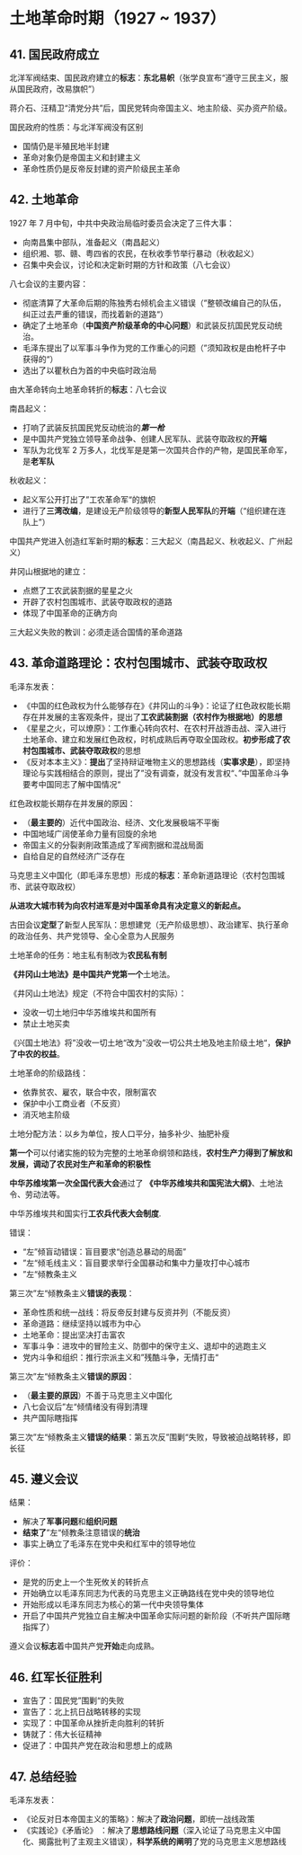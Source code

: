 # 土地革命时期（1927 ~ 1937）

## 41. 国民政府成立

北洋军阀结束、国民政府建立的**标志**：**东北易帜**（张学良宣布“遵守三民主义，服从国民政府，改易旗帜”）

蒋介石、汪精卫“清党分共”后，国民党转向帝国主义、地主阶级、买办资产阶级。

国民政府的性质：与北洋军阀没有区别

+ 国情仍是半殖民地半封建
+ 革命对象仍是帝国主义和封建主义
+ 革命性质仍是反帝反封建的资产阶级民主革命

## 42. 土地革命

1927 年 7 月中旬，中共中央政治局临时委员会决定了三件大事：

+ 向南昌集中部队，准备起义（南昌起义）
+ 组织湘、鄂、赣、粤四省的农民，在秋收季节举行暴动（秋收起义）
+ 召集中央会议，讨论和决定新时期的方针和政策（八七会议）

八七会议的主要内容：

+ 彻底清算了大革命后期的陈独秀右倾机会主义错误（”整顿改编自己的队伍，纠正过去严重的错误，而找着新的道路“）
+ 确定了土地革命（**中国资产阶级革命的中心问题**）和武装反抗国民党反动统治。
+ 毛泽东提出了以军事斗争作为党的工作重心的问题（”须知政权是由枪杆子中获得的“）
+ 选出了以瞿秋白为首的中央临时政治局

由大革命转向土地革命转折的**标志**：八七会议

南昌起义：

+ 打响了武装反抗国民党反动统治的***第一枪***
+ 是中国共产党独立领导革命战争、创建人民军队、武装夺取政权的**开端**
+ 军队为北伐军 2 万多人，北伐军是是第一次国共合作的产物，是国民革命军，是**老军队**

秋收起义：

+ 起义军公开打出了”工农革命军“的旗帜
+ 进行了**三湾改编**，是建设无产阶级领导的**新型人民军队**的**开端**（“组织建在连队上”）

中国共产党进入创造红军新时期的**标志**：三大起义（南昌起义、秋收起义、广州起义）

井冈山根据地的建立：

+ 点燃了工农武装割据的星星之火
+ 开辟了农村包围城市、武装夺取政权的道路
+ 体现了中国革命的正确方向

三大起义失败的教训：必须走适合国情的革命道路

## 43. 革命道路理论：农村包围城市、武装夺取政权

毛泽东发表：

+ 《中国的红色政权为什么能够存在》《井冈山的斗争》：论证了红色政权能长期存在并发展的主客观条件，提出了**工农武装割据（农村作为根据地）的思想**
+ 《星星之火，可以燎原》：工作重心转向农村、在农村开战游击战、深入进行土地革命、建立和发展红色政权，时机成熟后再夺取全国政权。**初步形成了农村包围城市、武装夺取政权**的思想
+ 《反对本本主义》：**提出**了坚持辩证唯物主义的思想路线（**实事求是**），即坚持理论与实践相结合的原则，提出了”没有调查，就没有发言权“、”中国革命斗争要考中国同志了解中国情况“

红色政权能长期存在并发展的原因：

+ （**最主要的**）近代中国政治、经济、文化发展极端不平衡
+ 中国地域广阔使革命力量有回旋的余地
+ 帝国主义的分裂剥削政策造成了军阀割据和混战局面
+ 自给自足的自然经济广泛存在

马克思主义中国化（即毛泽东思想）形成的**标志**：革命新道路理论（农村包围城市、武装夺取政权）

**从进攻大城市转为向农村进军是对中国革命具有决定意义的新起点。**

古田会议**定型**了新型人民军队：思想建党（无产阶级思想）、政治建军、执行革命的政治任务、共产党领导、全心全意为人民服务

土地革命的任务：地主私有制改为**农民私有制**

**《井冈山土地法》**是中国共产党**第一个**土地法。

《井冈山土地法》规定（不符合中国农村的实际）：

+ 没收一切土地归中华苏维埃共和国所有
+ 禁止土地买卖

《兴国土地法》将”没收一切土地“改为”没收一切公共土地及地主阶级土地“，**保护了中农的权益**。

土地革命的阶级路线：

+ 依靠贫农、雇农，联合中农，限制富农
+ 保护中小工商业者（不反资）
+ 消灭地主阶级

土地分配方法：以乡为单位，按人口平分，抽多补少、抽肥补瘦

**第一个**可以付诸实施的较为完整的土地革命纲领和路线，**农村生产力得到了解放和发展，调动了农民对生产和革命的积极性**

**中华苏维埃第一次全国代表大会**通过了 **《中华苏维埃共和国宪法大纲》**、土地法令、劳动法等。

中华苏维埃共和国实行**工农兵代表大会制度**.

错误：

+ “左”倾盲动错误：盲目要求“创造总暴动的局面”
+ ”左“倾毛线主义：盲目要求举行全国暴动和集中力量攻打中心城市
+ ”左“倾教条主义

第三次”左“倾教条主义**错误的表现**：

+ 革命性质和统一战线：将反帝反封建与反资并列（不能反资）
+ 革命道路：继续坚持以城市为中心
+ 土地革命：提出坚决打击富农
+ 军事斗争：进攻中的冒险主义、防御中的保守主义、退却中的逃跑主义
+ 党内斗争和组织：推行宗派主义和”残酷斗争，无情打击“

第三次”左“倾教条主义**错误的原因**：

+ （**最主要的原因**）不善于马克思主义中国化
+ 八七会议后”左“倾情绪没有得到清理
+ 共产国际瞎指挥

第三次”左“倾教条主义**错误的结果**：第五次反”围剿“失败，导致被迫战略转移，即长征

## 45. 遵义会议

结果：

+ 解决了**军事问题**和**组织问题**
+ **结束了**”左“倾教条注意错误的**统治**
+ 事实上确立了毛泽东在党中央和红军中的领导地位

评价：

+ 是党的历史上一个生死攸关的转折点
+ 开始确立以毛泽东同志为代表的马克思主义正确路线在党中央的领导地位
+ 开始形成以毛泽东同志为核心的第一代中央领导集体
+ 开启了中国共产党独立自主解决中国革命实际问题的新阶段（不听共产国际瞎指挥了）

遵义会议**标志**着中国共产党**开始**走向成熟。

## 46. 红军长征胜利

+ 宣告了：国民党”围剿“的失败
+ 宣告了：北上抗日战略转移的实现
+ 实现了：中国革命从挫折走向胜利的转折
+ 铸就了：伟大长征精神
+ 促进了：中国共产党在政治和思想上的成熟

## 47. 总结经验

毛泽东发表：

+ 《论反对日本帝国主义的策略》：解决了**政治问题**，即统一战线政策
+ 《实践论》《矛盾论》 ：解决了**思想路线问题**（深入论证了马克思主义中国化、揭露批判了主观主义错误），**科学系统的阐明**了党的马克思主义思想路线